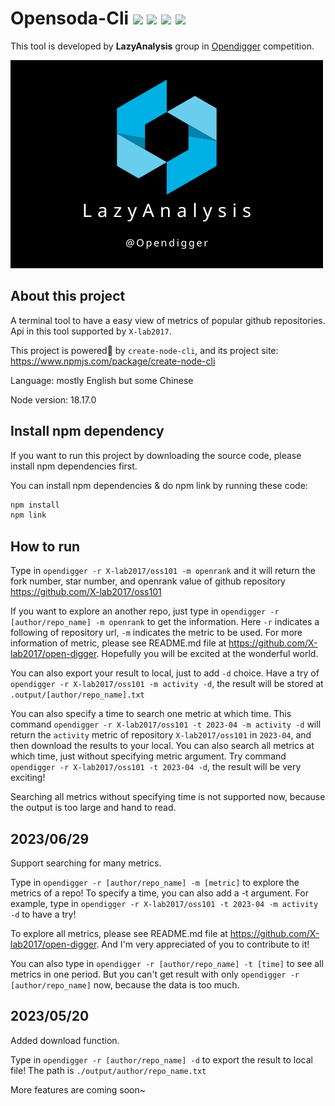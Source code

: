 # Opensoda-Cli   ![](https://img.shields.io/badge/License-MIT-blue) ![](https://img.shields.io/badge/Node-v18.17.0-blue) ![](https://img.shields.io/badge/pnpm-v8.6.12-orange) [![](https://img.shields.io/badge/%E7%AE%80%E4%BD%93%E4%B8%AD%E6%96%87-green)]()

This tool is developed by **LazyAnalysis** group in [Opendigger](https://competition.atomgit.com/competitionInfo?id=bc6603e0b8bf11ed804e6b78b4426d45) competition.

![LazyAnalysis](LazyAnalysis.png)

## About this project

A terminal tool to have a easy view of metrics of popular github repositories. Api in this tool supported by `X-lab2017`.

This project is powered🚀 by `create-node-cli`, and its project site: https://www.npmjs.com/package/create-node-cli

Language: mostly English but some Chinese

Node version: 18.17.0

## Install npm dependency

If you want to run this project by downloading the source code, please install npm dependencies first.

You can install npm dependencies & do npm link by running these code:

```bash
npm install
npm link
```

## How to run

Type in `opendigger -r X-lab2017/oss101 -m openrank` and it will return the fork number, star number, and openrank value of github repository https://github.com/X-lab2017/oss101

If you want to explore an another repo, just type in `opendigger -r [author/repo_name] -m openrank` to get the information. Here `-r` indicates a following of repository url, `-m` indicates the metric to be used. For more information of metric, please see README.md file at https://github.com/X-lab2017/open-digger. Hopefully you will be excited at the wonderful world.

You can also export your result to local, just to add `-d` choice. Have a try of `opendigger -r X-lab2017/oss101 -m activity -d`, the result will be stored at `.output/[author/repo_name].txt`

You can also specify a time to search one metric at which time. This command `opendigger -r X-lab2017/oss101 -t 2023-04 -m activity -d` will return the `activity` metric of repository `X-lab2017/oss101` in `2023-04`, and then download the results to your local. You can also search all metrics at which time, just without specifying metric argument. Try command `opendigger -r X-lab2017/oss101 -t 2023-04 -d`, the result will be very exciting!

Searching all metrics without specifying time is not supported now, because the output is too large and hand to read.

## 2023/06/29

Support searching for many metrics.

Type in `opendigger -r [author/repo_name] -m [metric]` to explore the metrics of a repo! To specify a time, you can also add a -t argument. For example, type in `opendigger -r X-lab2017/oss101 -t 2023-04 -m activity -d` to have a try!

To explore all metrics, please see README.md file at https://github.com/X-lab2017/open-digger. And I'm very appreciated of you to contribute to it!

You can also type in `opendigger -r [author/repo_name] -t [time]` to see all metrics in one period. But you can't get result with only `opendigger -r [author/repo_name]` now, because the data is too much.

## 2023/05/20

Added download function.

Type in `opendigger -r [author/repo_name] -d` to export the result to local file! The path is `./output/author/repo_name.txt`


More features are coming soon~